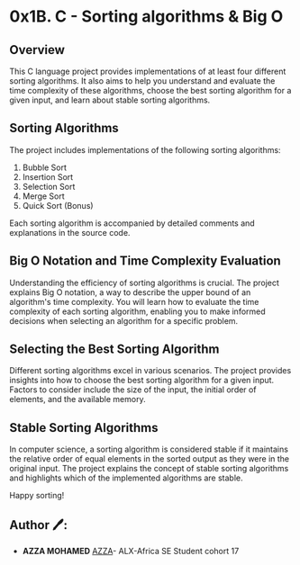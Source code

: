 # 0x1B. C - Sorting algorithms & Big O

## Overview

This C language project provides implementations of at least four different sorting algorithms. It also aims to help you understand and evaluate the time complexity of these algorithms, choose the best sorting algorithm for a given input, and learn about stable sorting algorithms.

## Sorting Algorithms

The project includes implementations of the following sorting algorithms:
1. Bubble Sort
2. Insertion Sort
3. Selection Sort
4. Merge Sort
5. Quick Sort (Bonus)

Each sorting algorithm is accompanied by detailed comments and explanations in the source code.

## Big O Notation and Time Complexity Evaluation

Understanding the efficiency of sorting algorithms is crucial. The project explains Big O notation, a way to describe the upper bound of an algorithm's time complexity. You will learn how to evaluate the time complexity of each sorting algorithm, enabling you to make informed decisions when selecting an algorithm for a specific problem.

## Selecting the Best Sorting Algorithm

Different sorting algorithms excel in various scenarios. The project provides insights into how to choose the best sorting algorithm for a given input. Factors to consider include the size of the input, the initial order of elements, and the available memory.

## Stable Sorting Algorithms

In computer science, a sorting algorithm is considered stable if it maintains the relative order of equal elements in the sorted output as they were in the original input. The project explains the concept of stable sorting algorithms and highlights which of the implemented algorithms are stable.

Happy sorting!

## Author 🖊️:
* **AZZA MOHAMED** [AZZA](https://github.com/medazza)- ALX-Africa SE Student cohort 17
